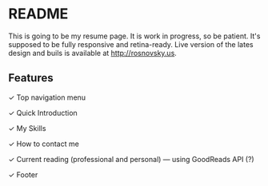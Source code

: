 # README

This is going to be my resume page. It is work in progress, so be patient. It's supposed to be fully responsive and retina-ready. Live version of the lates design and buils is available at http://rosnovsky.us.

## Features

&#10003; Top navigation menu

&#10003; Quick Introduction

&#10003; My Skills

&#10003; How to contact me

&#10003; Current reading (professional and personal) — using GoodReads API (?)

&#10003; Footer
